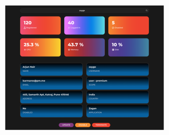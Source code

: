 <p align="center">
  <img src="https://raw.githubusercontent.com/zumapi/zum-dashboard/master/zum-dashboard.png" alt="dashboard">
</p>

